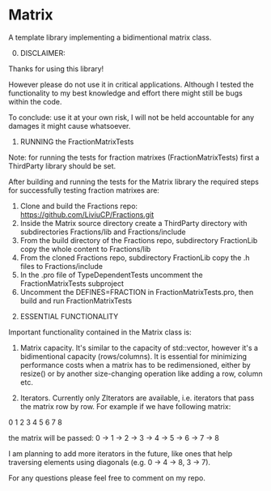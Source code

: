 # Matrix
A template library implementing a bidimentional matrix class.

0. DISCLAIMER:

Thanks for using this library!

However please do not use it in critical applications. Although I tested the functionality to my best knowledge and effort there might still be bugs within the code.

To conclude: use it at your own risk, I will not be held accountable for any damages it might cause whatsoever.

1. RUNNING the FractionMatrixTests

Note: for running the tests for fraction matrixes (FractionMatrixTests) first a ThirdParty library should be set.

After building and running the tests for the Matrix library the required steps for successfully testing fraction matrixes are:

1) Clone and build the Fractions repo: https://github.com/LiviuCP/Fractions.git
2) Inside the Matrix source directory create a ThirdParty directory with subdirectories Fractions/lib and Fractions/include
3) From the build directory of the Fractions repo, subdirectory FractionLib copy the whole content to Fractions/lib
4) From the cloned Fractions repo, subdirectory FractionLib copy the .h files to Fractions/include
5) In the .pro file of TypeDependentTests uncomment the FractionMatrixTests subproject
6) Uncomment the DEFINES=FRACTION in FractionMatrixTests.pro, then build and run FractionMatrixTests

2. ESSENTIAL FUNCTIONALITY

Important functionality contained in the Matrix class is:

1) Matrix capacity. It's similar to the capacity of std::vector, however it's a bidimentional capacity (rows/columns). It is essential for minimizing performance costs when a matrix has to be redimensioned, either by resize() or by another size-changing operation like adding a row, column etc.

2) Iterators. Currently only ZIterators are available, i.e. iterators that pass the matrix row by row. For example if we have following matrix:

0   1   2
3   4   5
6   7   8

the matrix will be passed: 0 -> 1 -> 2 -> 3 -> 4 -> 5 -> 6 -> 7 -> 8

I am planning to add more iterators in the future, like ones that help traversing elements using diagonals (e.g. 0 -> 4 -> 8, 3 -> 7).

For any questions please feel free to comment on my repo.
